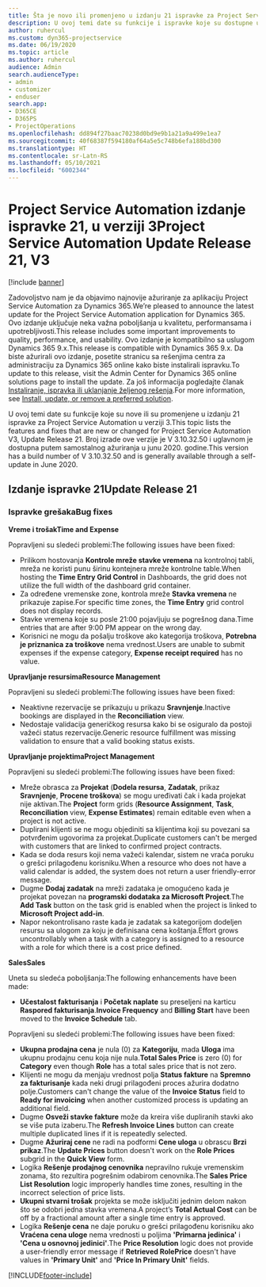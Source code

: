 ```yaml
---
title: Šta je novo ili promenjeno u izdanju 21 ispravke za Project Service Automation u verziji 3
description: U ovoj temi date su funkcije i ispravke koje su dostupne u izdanju 21 ispravke za Project Service Automation u verziji 3.
author: ruhercul
ms.custom: dyn365-projectservice
ms.date: 06/19/2020
ms.topic: article
ms.author: ruhercul
audience: Admin
search.audienceType:
- admin
- customizer
- enduser
search.app:
- D365CE
- D365PS
- ProjectOperations
ms.openlocfilehash: dd894f27baac70238d0bd9e9b1a21a9a499e1ea7
ms.sourcegitcommit: 40f68387f594180af64a5e5c748b6efa188bd300
ms.translationtype: HT
ms.contentlocale: sr-Latn-RS
ms.lasthandoff: 05/10/2021
ms.locfileid: "6002344"
---
```

# <a name="project-service-automation-update-release-21-v3"></a><span data-ttu-id="1fc39-103">Project Service Automation izdanje ispravke 21, u verziji 3</span><span class="sxs-lookup"><span data-stu-id="1fc39-103">Project Service Automation Update Release 21, V3</span></span>

[!include [banner](../includes/psa-now-project-operations.md)]

<span data-ttu-id="1fc39-104">Zadovoljstvo nam je da objavimo najnovije ažuriranje za aplikaciju Project Service Automation za Dynamics 365.</span><span class="sxs-lookup"><span data-stu-id="1fc39-104">We’re pleased to announce the latest update for the Project Service Automation application for Dynamics 365.</span></span> <span data-ttu-id="1fc39-105">Ovo izdanje uključuje neka važna poboljšanja u kvalitetu, performansama i upotrebljivosti.</span><span class="sxs-lookup"><span data-stu-id="1fc39-105">This release includes some important improvements to quality, performance, and usability.</span></span> <span data-ttu-id="1fc39-106">Ovo izdanje je kompatibilno sa uslugom Dynamics 365 9.x.</span><span class="sxs-lookup"><span data-stu-id="1fc39-106">This release is compatible with Dynamics 365 9.x.</span></span> <span data-ttu-id="1fc39-107">Da biste ažurirali ovo izdanje, posetite stranicu sa rešenjima centra za administraciju za Dynamics 365 online kako biste instalirali ispravku.</span><span class="sxs-lookup"><span data-stu-id="1fc39-107">To update to this release, visit the Admin Center for Dynamics 365 online solutions page to install the update.</span></span> <span data-ttu-id="1fc39-108">Za još informacija pogledajte članak [Instaliranje, ispravka ili uklanjanje željenog rešenja](/power-platform/admin/install-remove-preferred-solution).</span><span class="sxs-lookup"><span data-stu-id="1fc39-108">For more information, see [Install, update, or remove a preferred solution](/power-platform/admin/install-remove-preferred-solution).</span></span>

<span data-ttu-id="1fc39-109">U ovoj temi date su funkcije koje su nove ili su promenjene u izdanju 21 ispravke za Project Service Automation u verziji 3.</span><span class="sxs-lookup"><span data-stu-id="1fc39-109">This topic lists the features and fixes that are new or changed for Project Service Automation V3, Update Release 21.</span></span> <span data-ttu-id="1fc39-110">Broj izrade ove verzije je V 3.10.32.50 i uglavnom je dostupna putem samostalnog ažuriranja u junu 2020. godine.</span><span class="sxs-lookup"><span data-stu-id="1fc39-110">This version has a build number of V 3.10.32.50 and is generally available through a self-update in June 2020.</span></span>

## <a name="update-release-21"></a><span data-ttu-id="1fc39-111">Izdanje ispravke 21</span><span class="sxs-lookup"><span data-stu-id="1fc39-111">Update Release 21</span></span>

### <a name="bug-fixes"></a><span data-ttu-id="1fc39-112">Ispravke grešaka</span><span class="sxs-lookup"><span data-stu-id="1fc39-112">Bug fixes</span></span>

<span data-ttu-id="1fc39-113">**Vreme i trošak**</span><span class="sxs-lookup"><span data-stu-id="1fc39-113">**Time and Expense**</span></span>

<span data-ttu-id="1fc39-114">Popravljeni su sledeći problemi:</span><span class="sxs-lookup"><span data-stu-id="1fc39-114">The following issues have been fixed:</span></span>

- <span data-ttu-id="1fc39-115">Prilikom hostovanja **Kontrole mreže stavke vremena** na kontrolnoj tabli, mreža ne koristi punu širinu kontejnera mreže kontrolne table.</span><span class="sxs-lookup"><span data-stu-id="1fc39-115">When hosting the **Time Entry Grid Control** in Dashboards, the grid does not utilize the full width of the dashboard grid container.</span></span>
- <span data-ttu-id="1fc39-116">Za određene vremenske zone, kontrola mreže **Stavka vremena** ne prikazuje zapise.</span><span class="sxs-lookup"><span data-stu-id="1fc39-116">For specific time zones, the **Time Entry** grid control does not display records.</span></span>
- <span data-ttu-id="1fc39-117">Stavke vremena koje su posle 21:00 pojavljuju se pogrešnog dana.</span><span class="sxs-lookup"><span data-stu-id="1fc39-117">Time entries that are after 9:00 PM appear on the wrong day.</span></span>
- <span data-ttu-id="1fc39-118">Korisnici ne mogu da pošalju troškove ako kategorija troškova, **Potrebna je priznanica za troškove** nema vrednost.</span><span class="sxs-lookup"><span data-stu-id="1fc39-118">Users are unable to submit expenses if the expense category, **Expense receipt required** has no value.</span></span>

<span data-ttu-id="1fc39-119">**Upravljanje resursima**</span><span class="sxs-lookup"><span data-stu-id="1fc39-119">**Resource Management**</span></span>

<span data-ttu-id="1fc39-120">Popravljeni su sledeći problemi:</span><span class="sxs-lookup"><span data-stu-id="1fc39-120">The following issues have been fixed:</span></span>

- <span data-ttu-id="1fc39-121">Neaktivne rezervacije se prikazuju u prikazu **Sravnjenje**.</span><span class="sxs-lookup"><span data-stu-id="1fc39-121">Inactive bookings are displayed in the **Reconciliation** view.</span></span>
- <span data-ttu-id="1fc39-122">Nedostaje validacija generičkog resursa kako bi se osiguralo da postoji važeći status rezervacije.</span><span class="sxs-lookup"><span data-stu-id="1fc39-122">Generic resource fulfillment was missing validation to ensure that a valid booking status exists.</span></span>

<span data-ttu-id="1fc39-123">**Upravljanje projektima**</span><span class="sxs-lookup"><span data-stu-id="1fc39-123">**Project Management**</span></span>

<span data-ttu-id="1fc39-124">Popravljeni su sledeći problemi:</span><span class="sxs-lookup"><span data-stu-id="1fc39-124">The following issues have been fixed:</span></span>

- <span data-ttu-id="1fc39-125">Mreže obrasca za **Projekat** (**Dodela resursa**, **Zadatak**, prikaz **Sravnjenje**, **Procene troškova**) se mogu uređivati čak i kada projekat nije aktivan.</span><span class="sxs-lookup"><span data-stu-id="1fc39-125">The **Project** form grids (**Resource Assignment**, **Task**, **Reconciliation** view, **Expense Estimates**) remain editable even when a project is not active.</span></span>
- <span data-ttu-id="1fc39-126">Duplirani klijenti se ne mogu objediniti sa klijentima koji su povezani sa potvrđenim ugovorima za projekat.</span><span class="sxs-lookup"><span data-stu-id="1fc39-126">Duplicate customers can't be merged with customers that are linked to confirmed project contracts.</span></span>
- <span data-ttu-id="1fc39-127">Kada se doda resurs koji nema važeći kalendar, sistem ne vraća poruku o grešci prilagođenu korisniku.</span><span class="sxs-lookup"><span data-stu-id="1fc39-127">When a resource who does not have a valid calendar is added, the system does not return a user friendly-error message.</span></span>
- <span data-ttu-id="1fc39-128">Dugme **Dodaj zadatak** na mreži zadataka je omogućeno kada je projekat povezan na **programski dodataka za Microsoft Project**.</span><span class="sxs-lookup"><span data-stu-id="1fc39-128">The **Add Task** button on the task grid is enabled when the project is linked to **Microsoft Project add-in**.</span></span>
- <span data-ttu-id="1fc39-129">Napor nekontrolisano raste kada je zadatak sa kategorijom dodeljen resursu sa ulogom za koju je definisana cena koštanja.</span><span class="sxs-lookup"><span data-stu-id="1fc39-129">Effort grows uncontrollably when a task with a category is assigned to a resource with a role for which there is a cost price defined.</span></span>

<span data-ttu-id="1fc39-130">**Sales**</span><span class="sxs-lookup"><span data-stu-id="1fc39-130">**Sales**</span></span>

<span data-ttu-id="1fc39-131">Uneta su sledeća poboljšanja:</span><span class="sxs-lookup"><span data-stu-id="1fc39-131">The following enhancements have been made:</span></span>

- <span data-ttu-id="1fc39-132">**Učestalost fakturisanja** i **Početak naplate** su preseljeni na karticu **Raspored fakturisanja**.</span><span class="sxs-lookup"><span data-stu-id="1fc39-132">**Invoice Frequency** and **Billing Start** have been moved to the **Invoice Schedule** tab.</span></span>

<span data-ttu-id="1fc39-133">Popravljeni su sledeći problemi:</span><span class="sxs-lookup"><span data-stu-id="1fc39-133">The following issues have been fixed:</span></span>

- <span data-ttu-id="1fc39-134">**Ukupna prodajna cena** je nula (0) za **Kategoriju**, mada **Uloga** ima ukupnu prodajnu cenu koja nije nula.</span><span class="sxs-lookup"><span data-stu-id="1fc39-134">**Total Sales Price** is zero (0) for **Category** even though **Role** has a total sales price that is not zero.</span></span>
- <span data-ttu-id="1fc39-135">Klijenti ne mogu da menjaju vrednost polja **Status fakture** na **Spremno za fakturisanje** kada neki drugi prilagođeni proces ažurira dodatno polje.</span><span class="sxs-lookup"><span data-stu-id="1fc39-135">Customers can't change the value of the **Invoice Status** field to **Ready for invoicing** when another customized process is updating an additional field.</span></span>
- <span data-ttu-id="1fc39-136">Dugme **Osveži stavke fakture** može da kreira više dupliranih stavki ako se više puta izaberu.</span><span class="sxs-lookup"><span data-stu-id="1fc39-136">The **Refresh Invoice Lines** button can create multiple duplicated lines if it is repeatedly selected.</span></span>
- <span data-ttu-id="1fc39-137">Dugme **Ažuriraj cene** ne radi na podformi **Cene uloga** u obrascu **Brzi prikaz**.</span><span class="sxs-lookup"><span data-stu-id="1fc39-137">The **Update Prices** button doesn't work on the **Role Prices** subgrid in the **Quick View** form.</span></span>
- <span data-ttu-id="1fc39-138">Logika **Rešenje prodajnog cenovnika** nepravilno rukuje vremenskim zonama, što rezultira pogrešnim odabirom cenovnika.</span><span class="sxs-lookup"><span data-stu-id="1fc39-138">The **Sales Price List Resolution** logic improperly handles time zones, resulting in the incorrect selection of price lists.</span></span>
- <span data-ttu-id="1fc39-139">**Ukupni stvarni trošak** projekta se može isključiti jednim delom nakon što se odobri jedna stavka vremena.</span><span class="sxs-lookup"><span data-stu-id="1fc39-139">A project’s **Total Actual Cost** can be off by a fractional amount after a single time entry is approved.</span></span>
- <span data-ttu-id="1fc39-140">Logika **Rešenje cena** ne daje poruku o grešci prilagođenu korisniku ako **Vraćena cena uloge** nema vrednosti u poljima **'Primarna jedinica'** i **'Cena u osnovnoj jedinici'**.</span><span class="sxs-lookup"><span data-stu-id="1fc39-140">The **Price Resolution** logic does not provide a user-friendly error message if **Retrieved RolePrice** doesn't have values in **'Primary Unit'** and **'Price In Primary Unit'** fields.</span></span>


[!INCLUDE[footer-include](../includes/footer-banner.md)]